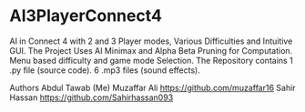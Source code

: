 # AI3PlayerConnect4
AI in Connect 4 with 2 and 3 Player modes, Various Difficulties and Intuitive GUI.
The Project Uses AI Minimax and Alpha Beta Pruning for Computation. Menu based difficulty and game mode Selection.
The Repository contains 1 .py file (source code).
6 .mp3 files (sound effects).

Authors
Abdul Tawab (Me)
Muzaffar Ali
https://github.com/muzaffar16
Sahir Hassan
https://github.com/Sahirhassan093
